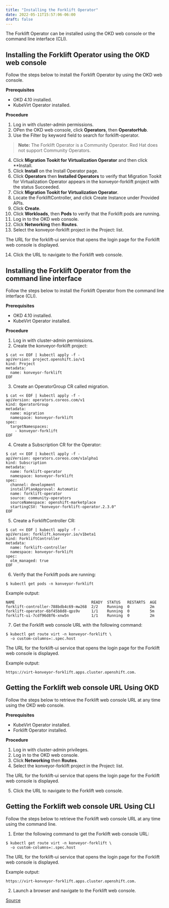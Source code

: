 ```yaml
---
title: "Installing the Forklift Operator"
date: 2022-05-11T15:57:06-06:00
draft: false
---
```


The Forklift Operator can be installed using the OKD web console or the command line interface (CLI).

## Installing the Forklift Operator using the OKD web console
Follow the steps below to install the Forklift Operator by using the OKD web console.

**Prerequisites**
* OKD 4.10 installed.
* KubeVirt Operator installed.

**Procedure**
1. Log in with cluster-admin permissions.
2. OPen the OKD web console, click **Operators**, then **OperatorHub**.
3. Use the Filter by keyword field to search for forklift-operator.

> **Note:** The Forklift Operator is a Community Operator. Red Hat does not support Community Operators.

4. Click **Migration Tookit for Virtualization Operator** and then click **Install.
5. Click **Install** on the Install Operator page.
6. Click **Operators** then **Installed Operators** to verify that Migration Tookit for Virtualization Operator appears in the konveyor-forklift project with the status Succeeded.
7. Click **Migration Tookit for Virtualization Operator**.
8. Locate the ForkliftController, and click Create Instance under Provided APIs.
9. Click **Create**.
10. Click **Workloads**, then **Pods** to verify that the Forklift pods are running.
11. Log in to the OKD web console.
12. Click **Networking** then **Routes**.
13. Select the konveyor-forklift project in the Project: list.

The URL for the forklift-ui service that opens the login page for the Forklift web console is displayed.

14. Click the URL to navigate to the Forklift web console.

## Installing the Forklift Operator from the command line interface
Follow the steps below to install the Forklift Operator from the command line interface (CLI).

**Prerequisites**
* OKD 4.10 installed.
* KubeVirt Operator installed.

**Procedure**

1. Log in with cluster-admin permissions.
2. Create the konveyor-forklift project:
```
$ cat << EOF | kubectl apply -f -
apiVersion: project.openshift.io/v1
kind: Project
metadata:
  name: konveyor-forklift
EOF
```
3. Create an OperatorGroup CR called migration.
```
$ cat << EOF | kubectl apply -f -
apiVersion: operators.coreos.com/v1
kind: OperatorGroup
metadata:
  name: migration
  namespace: konveyor-forklift
spec:
  targetNamespaces:
    - konveyor-forklift
EOF
```
4. Create a Subscription CR for the Operator:
```
$ cat << EOF | kubectl apply -f -
apiVersion: operators.coreos.com/v1alpha1
kind: Subscription
metadata:
  name: forklift-operator
  namespace: konveyor-forklift
spec:
  channel: development
  installPlanApproval: Automatic
  name: forklift-operator
  source: community-operators
  sourceNamespace: openshift-marketplace
  startingCSV: "konveyor-forklift-operator.2.3.0"
EOF
```
5. Create a ForkliftController CR:
```
$ cat << EOF | kubectl apply -f -
apiVersion: forklift.konveyor.io/v1beta1
kind: ForkliftController
metadata:
  name: forklift-controller
  namespace: konveyor-forklift
spec:
  olm_managed: true
EOF
```
6. Verify that the Forklift pods are running:
```
$ kubectl get pods -n konveyor-forklift
```
Example output:
```
NAME                                  READY  STATUS   RESTARTS  AGE
forklift-controller-788bdb4c69-mw268  2/2    Running  0         2m
forklift-operator-6bf45b8d8-qps9v     1/1    Running  0         5m
forklift-ui-7cdf96d8f6-xnw5n          1/1    Running  0         2m
```
7. Get the Forklift web console URL with the following command:
```
$ kubectl get route virt -n konveyor-forklift \
  -o custom-columns=:.spec.host
```
The URL for the forklift-ui service that opens the login page for the Forklift web console is displayed.

Example output:
```
https://virt-konveyor-forklift.apps.cluster.openshift.com.
```

## Getting the Forklift web console URL Using OKD
Follow the steps below to retrieve the Forklift web console URL at any time using the OKD web console.

**Prerequisites**
* KubeVirt Operator installed.
* Forklift Operator installed.

**Procedure**
1. Log in with cluster-admin privileges.
2. Log in to the OKD web console.
3. Click **Networking** then **Routes**.
4. Select the konveyor-forklift project in the Project: list.

The URL for the forklift-ui service that opens the login page for the Forklift web console is displayed.

5. Click the URL to navigate to the Forklift web console.

## Getting the Forklift web console URL Using CLI
Follow the steps below to retrieve the Forklift web console URL at any time using the command line.

1. Enter the following command to get the Forklift web console URL:
```
$ kubectl get route virt -n konveyor-forklift \
  -o custom-columns=:.spec.host
```
The URL for the forklift-ui service that opens the login page for the Forklift web console is displayed.

Example output:
```
https://virt-konveyor-forklift.apps.cluster.openshift.com.
```
2. Launch a browser and navigate to the Forklift web console.

[Source](https://github.com/konveyor/konveyor.github.io/blob/main/content/Forklift/InstallingForklift/installation.md)
